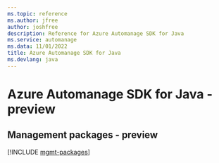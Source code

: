 ```yaml
---
ms.topic: reference
ms.author: jfree
author: joshfree
description: Reference for Azure Automanage SDK for Java
ms.service: automanage
ms.data: 11/01/2022
title: Azure Automanage SDK for Java
ms.devlang: java
---
```

# Azure Automanage SDK for Java - preview

## Management packages - preview
[!INCLUDE [mgmt-packages](automanage-mgmt-index.md)]